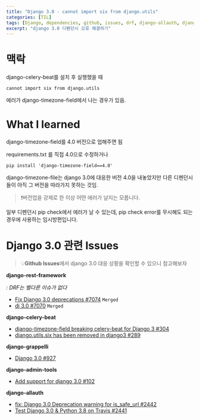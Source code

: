 ```yaml
---
title: "Django 3.0 - cannot import six from django.utils"
categories: [TIL]
tags: [Django, dependencies, github, issues, drf, django-allauth, django-rest-framework, django-grappelli, django-celery-beat, django-admin-tools]
excerpt: "django 3.0 디펜던시 오류 해결하기"
---
```

# 맥락

django-celery-beat를 설치 후 실행했을 때

`cannot import six from django.utils`

에러가 django-timezone-field에서 나는 경우가 있음.

# What I learned

django-timezone-field를 4.0 버전으로 업해주면 됨

requirements.txt 를 직접 4.0으로 수정하거나

`pip install 'django-timezone-field==4.0'`

django-timezone-file는 django 3.0에 대응한 버전 4.0을 내놓았지만 다른 디펜던시들이 아직 그 버전을 따라가지 못하는 것임.

> ❗️버전업을 강제로 한 이상 어떤 에러가 날지는 모릅니다.

일부 디펜던시 pip check에서 에러가 날 수 있는데, pip check error를 무시해도 되는 경우에 사용하는 임시방편입니다. 

# Django 3.0 관련 Issues

> 💡**Github Issues**에서 django 3.0 대응 상황을 확인할 수 있으니 참고해보자

**django-rest-framework**

*: DRF는 별다른 이슈가 없다*

- [Fix Django 3.0 deprecations #7074](https://github.com/encode/django-rest-framework/pull/7074) `Merged`
- [dj 3.0 #7070](https://github.com/encode/django-rest-framework/pull/7070) `Merged`

**django-celery-beat**

- [django-timezone-field breaking celery-beat for Django 3 #304](https://github.com/celery/django-celery-beat/issues/304)
- [django.utils.six has been removed in django3 #289](https://github.com/celery/django-celery-beat/issues/289)

**django-grappelli**

- [Django 3.0 #927](https://github.com/sehmaschine/django-grappelli/issues/927)

**django-admin-tools**

- [Add support for django 3.0 #102](https://github.com/django-admin-tools/django-admin-tools/pull/102)

**django-allauth**

- [fix: Django 3.0 Deprecation warning for is_safe_url #2442](https://github.com/pennersr/django-allauth/pull/2442)
- [Test Django 3.0 & Python 3.8 on Travis #2441](https://github.com/pennersr/django-allauth/pull/2441)